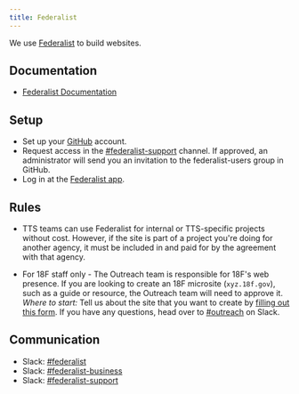 ```yaml
---
title: Federalist
---
```


We use [Federalist](https://federalist.18f.gov) to build websites.

## Documentation

- [Federalist Documentation](https://federalist.18f.gov/documentation/)

## Setup

- Set up your [GitHub]({{site.baseurl}}/github/) account.
- Request access in the [#federalist-support](https://gsa-tts.slack.com/messages/federalist-support) channel. If approved, an administrator will send you an invitation to the federalist-users group in GitHub.
- Log in at the [Federalist app](https://federalistapp.18f.gov/).

## Rules

- TTS teams can use Federalist for internal or TTS-specific projects without cost. However, if the site is part of a project you're doing for another agency, it must be included in and paid for by the agreement with that agency.

- For 18F staff only - The Outreach team is responsible for 18F's web presence. If you are looking to create an 18F microsite (`xyz.18f.gov`), such as a guide or resource, the Outreach team will need to approve it. _Where to start:_ Tell us about the site that you want to create by [filling out this form](https://goo.gl/forms/gnknCoYSRIF0gGrA3). If you have any questions, head over to [#outreach](https://gsa-tts.slack.com/messages/outreach/) on Slack.

## Communication

- Slack: [#federalist](https://gsa-tts.slack.com/messages/federalist/)
- Slack: [#federalist-business](https://gsa-tts.slack.com/messages/federalist-business/)
- Slack: [#federalist-support](https://gsa-tts.slack.com/messages/federalist-support/)
